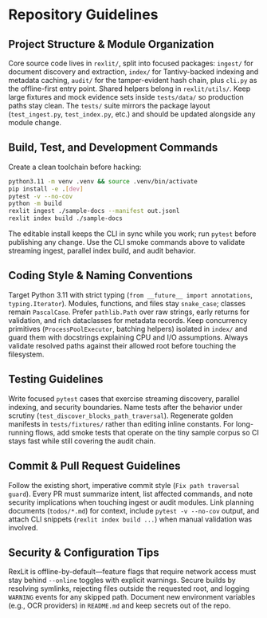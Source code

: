 # Repository Guidelines

## Project Structure & Module Organization
Core source code lives in `rexlit/`, split into focused packages: `ingest/` for document discovery and extraction, `index/` for Tantivy-backed indexing and metadata caching, `audit/` for the tamper-evident hash chain, plus `cli.py` as the offline-first entry point. Shared helpers belong in `rexlit/utils/`. Keep large fixtures and mock evidence sets inside `tests/data/` so production paths stay clean. The `tests/` suite mirrors the package layout (`test_ingest.py`, `test_index.py`, etc.) and should be updated alongside any module change.

## Build, Test, and Development Commands
Create a clean toolchain before hacking:
```bash
python3.11 -m venv .venv && source .venv/bin/activate
pip install -e .[dev]
pytest -v --no-cov
python -m build
rexlit ingest ./sample-docs --manifest out.jsonl
rexlit index build ./sample-docs
```
The editable install keeps the CLI in sync while you work; run `pytest` before publishing any change. Use the CLI smoke commands above to validate streaming ingest, parallel index build, and audit behavior.

## Coding Style & Naming Conventions
Target Python 3.11 with strict typing (`from __future__ import annotations`, `typing.Iterator`). Modules, functions, and files stay `snake_case`; classes remain `PascalCase`. Prefer `pathlib.Path` over raw strings, early returns for validation, and rich dataclasses for metadata records. Keep concurrency primitives (`ProcessPoolExecutor`, batching helpers) isolated in `index/` and guard them with docstrings explaining CPU and I/O assumptions. Always validate resolved paths against their allowed root before touching the filesystem.

## Testing Guidelines
Write focused `pytest` cases that exercise streaming discovery, parallel indexing, and security boundaries. Name tests after the behavior under scrutiny (`test_discover_blocks_path_traversal`). Regenerate golden manifests in `tests/fixtures/` rather than editing inline constants. For long-running flows, add smoke tests that operate on the tiny sample corpus so CI stays fast while still covering the audit chain.

## Commit & Pull Request Guidelines
Follow the existing short, imperative commit style (`Fix path traversal guard`). Every PR must summarize intent, list affected commands, and note security implications when touching ingest or audit modules. Link planning documents (`todos/*.md`) for context, include `pytest -v --no-cov` output, and attach CLI snippets (`rexlit index build ...`) when manual validation was involved.

## Security & Configuration Tips
RexLit is offline-by-default—feature flags that require network access must stay behind `--online` toggles with explicit warnings. Secure builds by resolving symlinks, rejecting files outside the requested root, and logging `WARNING` events for any skipped path. Document new environment variables (e.g., OCR providers) in `README.md` and keep secrets out of the repo.
